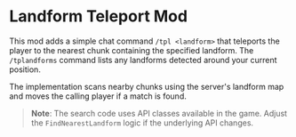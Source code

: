 # Landform Teleport Mod

This mod adds a simple chat command `/tpl <landform>` that teleports the player to the nearest chunk containing the specified landform. The `/tplandforms` command lists any landforms detected around your current position.

The implementation scans nearby chunks using the server's landform map and moves the calling player if a match is found.

> **Note**: The search code uses API classes available in the game. Adjust the `FindNearestLandform` logic if the underlying API changes.

